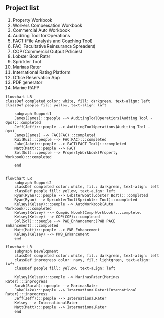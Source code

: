 ## Project list

1. Property Workbook
2. Workers Compensation Workbook
3. Commercial Auto Workbook
4. Auditing Tool for Operations
5. FACT (File Analysis and Coaching Tool)
6. FAC (Facultative Reinsurance Spreaders)
7. COP (Commercial Output Policies)
8. Lobster Boat Rater
9. Sprinkler Tool
10. Marinas Rater
11. International Rating Platform
12. Office Reservation App
13. PDF generator
14. Marine RAPP

```mermaid
flowchart LR
classDef completed color: white, fill: darkgreen, text-align: left
classDef people fill: yellow, text-align: left

	subgraph Support1
	James(James):::people --> AuditingToolOperations(Audting Tool - Ops):::completed
	Jeff(Jeff):::people --> AuditingToolOperations(Auditing Tool - Ops)
	James(James) --> FAC(FAC):::completed
	Rui(Rui):::people --> FAC(FAC):::completed
	Jake(Jake):::people --> FACT(FACT Tool):::completed
	Matt(Matt):::people --> FACT
	Sol(Sol):::people --> PropertyWorkbook(Property Workbook):::completed

	end
```

```mermaid

flowchart LR
	subgraph Support2
	classDef completed color: white, fill: darkgreen, text-align: left
	classDef people fill: yellow, text-align: left
	Ryan(Ryan):::people --> LobsterBoat(Lobster Boat):::completed
	Ryan(Ryan) --> SprinklerTool(Sprinkler Tool):::completed
	Kelsey(Kelsey):::people --> AutoWorkbook(Auto Workbook):::completed
	Kelsey(Kelsey) --> CompWorkbook(Comp Workbook):::completed
	Kelsey(Kelsey) --> COP(COP):::completed
	Sol(Sol):::people --> PWB_Enhancement(PWB PACE Enhancement):::completed
	Matt(Matt):::people --> PWB_Enhancement
	Kelsey(Kelsey) --> PWB_Enhancement
	end
```

```mermaid
flowchart LR
	subgraph Development
	classDef completed color: white, fill: darkgreen, text-align: left
	classDef inprogress color: navy, fill: lightgreen, text-align: left
	classDef people fill: yellow, text-align: left

	Kelsey(Kelsey):::people --> MarinasRater(Marinas Rater):::inprogress
	Sarah(Sarah):::people --> MarinasRater
	Jake(Jake):::people --> InternationalRater(International Rater):::inprogress
	Jeff(Jeff):::people --> InternationalRater
	Kelsey --> InternationalRater
	Matt(Matt):::people --> InternationalRater
	end
```

